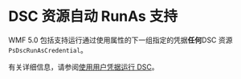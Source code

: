 # DSC 资源自动 RunAs 支持

WMF 5.0 包括支持运行通过使用属性的下一组指定的凭据**任何**DSC 资源`PsDscRunAsCredential`。 

有关详细信息，请参阅[使用用户凭据运行 DSC](https://msdn.microsoft.com/powershell/dsc/runasuser)。